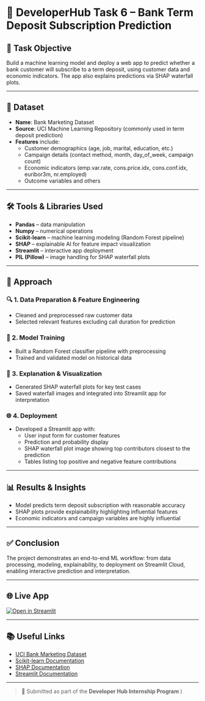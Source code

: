 # 📘 DeveloperHub Task 6 – Bank Term Deposit Subscription Prediction

## 📌 Task Objective
Build a machine learning model and deploy a web app to predict whether a bank customer will subscribe to a term deposit, using customer data and economic indicators. The app also explains predictions via SHAP waterfall plots.

---

## 📁 Dataset
- **Name**: Bank Marketing Dataset  
- **Source**: UCI Machine Learning Repository (commonly used in term deposit prediction)  
- **Features** include:
  - Customer demographics (age, job, marital, education, etc.)  
  - Campaign details (contact method, month, day_of_week, campaign count)  
  - Economic indicators (emp.var.rate, cons.price.idx, cons.conf.idx, euribor3m, nr.employed)  
  - Outcome variables and others  

---

## 🛠️ Tools & Libraries Used
- **Pandas** – data manipulation  
- **Numpy** – numerical operations  
- **Scikit-learn** – machine learning modeling (Random Forest pipeline)  
- **SHAP** – explainable AI for feature impact visualization  
- **Streamlit** – interactive app deployment  
- **PIL (Pillow)** – image handling for SHAP waterfall plots  

---

## 🚀 Approach

### 🔍 1. Data Preparation & Feature Engineering
- Cleaned and preprocessed raw customer data  
- Selected relevant features excluding call duration for prediction  

### 🤖 2. Model Training
- Built a Random Forest classifier pipeline with preprocessing  
- Trained and validated model on historical data  

### 🧪 3. Explanation & Visualization
- Generated SHAP waterfall plots for key test cases  
- Saved waterfall images and integrated into Streamlit app for interpretation  

### 🌐 4. Deployment
- Developed a Streamlit app with:
  - User input form for customer features  
  - Prediction and probability display  
  - SHAP waterfall plot image showing top contributors closest to the prediction  
  - Tables listing top positive and negative feature contributions  

---

## 📊 Results & Insights
- Model predicts term deposit subscription with reasonable accuracy  
- SHAP plots provide explainability highlighting influential features  
- Economic indicators and campaign variables are highly influential  

---

## ✅ Conclusion
The project demonstrates an end-to-end ML workflow: from data processing, modeling, explainability, to deployment on Streamlit Cloud, enabling interactive prediction and interpretation.

---

## 🌐 Live App
[![Open in Streamlit](https://static.streamlit.io/badges/streamlit_badge_black_white.svg)](https://bank-term-deposit-prediction-gdwrxx3amhngwuumykde9r.streamlit.app/)

---

## 📚 Useful Links
- [UCI Bank Marketing Dataset](https://archive.ics.uci.edu/ml/datasets/Bank+Marketing)  
- [Scikit-learn Documentation](https://scikit-learn.org/stable/)  
- [SHAP Documentation](https://shap.readthedocs.io/en/latest/)  
- [Streamlit Documentation](https://docs.streamlit.io/)  

---

> 🔖 Submitted as part of the **Developer Hub Internship Program**
)
